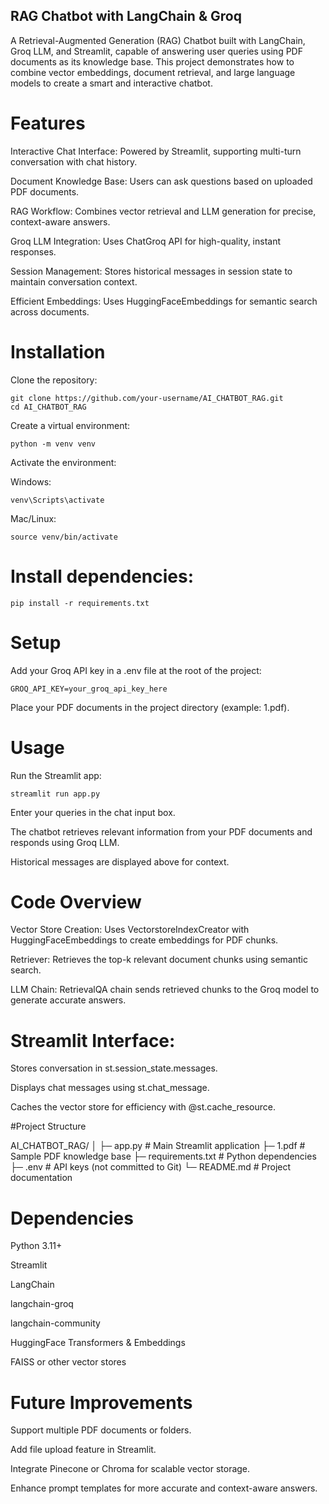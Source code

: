 ## RAG Chatbot with LangChain & Groq

A Retrieval-Augmented Generation (RAG) Chatbot built with LangChain, Groq LLM, and Streamlit, capable of answering user queries using PDF documents as its knowledge base. This project demonstrates how to combine vector embeddings, document retrieval, and large language models to create a smart and interactive chatbot.

# Features

  Interactive Chat Interface: Powered by Streamlit, supporting multi-turn conversation with chat history.

  Document Knowledge Base: Users can ask questions based on uploaded PDF documents.

  RAG Workflow: Combines vector retrieval and LLM generation for precise, context-aware answers.

  Groq LLM Integration: Uses ChatGroq API for high-quality, instant responses.

  Session Management: Stores historical messages in session state to maintain conversation context.

  Efficient Embeddings: Uses HuggingFaceEmbeddings for semantic search across documents.

# Installation

  Clone the repository:

    git clone https://github.com/your-username/AI_CHATBOT_RAG.git
    cd AI_CHATBOT_RAG


  Create a virtual environment:

    python -m venv venv


  Activate the environment:

  Windows:

    venv\Scripts\activate


  Mac/Linux:

    source venv/bin/activate


# Install dependencies:

    pip install -r requirements.txt

# Setup

  Add your Groq API key in a .env file at the root of the project:

    GROQ_API_KEY=your_groq_api_key_here


  Place your PDF documents in the project directory (example: 1.pdf).

# Usage

  Run the Streamlit app:

    streamlit run app.py


  Enter your queries in the chat input box.

  The chatbot retrieves relevant information from your PDF documents and responds using Groq LLM.

  Historical messages are displayed above for context.

# Code Overview

  Vector Store Creation:
    Uses VectorstoreIndexCreator with HuggingFaceEmbeddings to create embeddings for PDF chunks.

  Retriever:
    Retrieves the top-k relevant document chunks using semantic search.

  LLM Chain:
    RetrievalQA chain sends retrieved chunks to the Groq model to generate accurate answers.

# Streamlit Interface:

  Stores conversation in st.session_state.messages.

  Displays chat messages using st.chat_message.

  Caches the vector store for efficiency with @st.cache_resource.

#Project Structure

AI_CHATBOT_RAG/
│
├─ app.py                  # Main Streamlit application
├─ 1.pdf                   # Sample PDF knowledge base
├─ requirements.txt        # Python dependencies
├─ .env                    # API keys (not committed to Git)
└─ README.md               # Project documentation

# Dependencies

  Python 3.11+

  Streamlit

  LangChain

  langchain-groq

  langchain-community

  HuggingFace Transformers & Embeddings

  FAISS or other vector stores

# Future Improvements

  Support multiple PDF documents or folders.

  Add file upload feature in Streamlit.

  Integrate Pinecone or Chroma for scalable vector storage.

  Enhance prompt templates for more accurate and context-aware answers.
